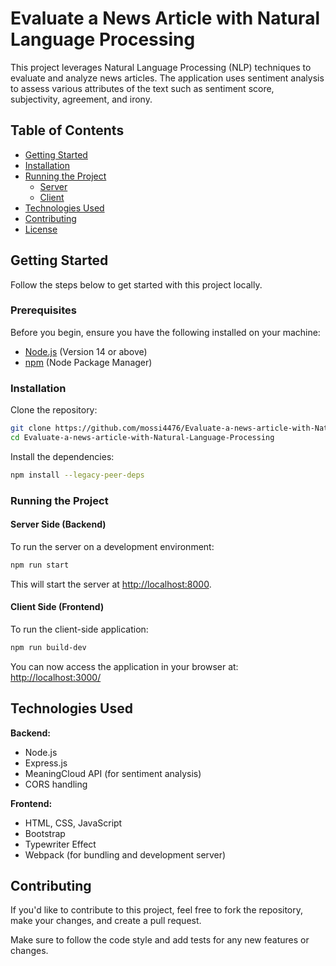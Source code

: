 # Evaluate a News Article with Natural Language Processing

This project leverages Natural Language Processing (NLP) techniques to evaluate and analyze news articles. The application uses sentiment analysis to assess various attributes of the text such as sentiment score, subjectivity, agreement, and irony.

## Table of Contents
- [Getting Started](#getting-started)
- [Installation](#installation)
- [Running the Project](#running-the-project)
  - [Server](#server)
  - [Client](#client)
- [Technologies Used](#technologies-used)
- [Contributing](#contributing)
- [License](#license)

## Getting Started

Follow the steps below to get started with this project locally.

### Prerequisites

Before you begin, ensure you have the following installed on your machine:

- [Node.js](https://nodejs.org/en/) (Version 14 or above)
- [npm](https://www.npmjs.com/) (Node Package Manager)

### Installation

Clone the repository:

```bash
git clone https://github.com/mossi4476/Evaluate-a-news-article-with-Natural-Language-Processing.git
cd Evaluate-a-news-article-with-Natural-Language-Processing
```
Install the dependencies:
```bash
npm install --legacy-peer-deps
```

### Running the Project

#### Server Side (Backend)
To run the server on a development environment:
```bash
npm run start
```
This will start the server at [http://localhost:8000](http://localhost:8000).

#### Client Side (Frontend)
To run the client-side application:
```bash
npm run build-dev
```
You can now access the application in your browser at:
[http://localhost:3000/](http://localhost:3000/)

## Technologies Used
**Backend:**
- Node.js
- Express.js
- MeaningCloud API (for sentiment analysis)
- CORS handling

**Frontend:**
- HTML, CSS, JavaScript
- Bootstrap
- Typewriter Effect
- Webpack (for bundling and development server)

## Contributing
If you'd like to contribute to this project, feel free to fork the repository, make your changes, and create a pull request.

Make sure to follow the code style and add tests for any new features or changes.